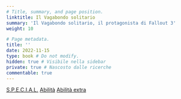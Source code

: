 ```yaml
---
# Title, summary, and page position.
linktitle: Il Vagabondo solitario
summary: 'Il Vagabondo solitario, il protagonista di Fallout 3'
weight: 10

# Page metadata.
title: ''
date: 2022-11-15
type: book # Do not modify.
hidden: true # Visibile nella sidebar
private: true # Nascosto dalle ricerche
commentable: true
---
```




<!--
{{< cta cta_text="S.P.E.C.I.A.L." cta_link="special" cta_new_tab="false" >}}
{{< cta cta_text="Abilità" cta_link="abilita" cta_new_tab="false" >}}
{{< cta cta_text="Abilità extra" cta_link="abilita-extra" cta_new_tab="false" >}}
{{< cta cta_text="Mappe" cta_link="#" cta_new_tab="false" >}}
-->

<a href="special" class="btn capitol">S.P.E.C.I.A.L.</a>
<a href="abilita" class="btn capitol">Abilità</a>
<a href="abilita-extra" class="btn capitol">Abilità extra</a>


